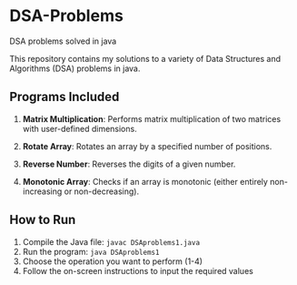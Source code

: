 # DSA-Problems
DSA problems solved in java

This repository contains my solutions to a variety of Data Structures and Algorithms (DSA) problems in java.

## Programs Included

1. **Matrix Multiplication**: Performs matrix multiplication of two matrices with user-defined dimensions.

2. **Rotate Array**: Rotates an array by a specified number of positions.

3. **Reverse Number**: Reverses the digits of a given number.

4. **Monotonic Array**: Checks if an array is monotonic (either entirely non-increasing or non-decreasing).

## How to Run
1. Compile the Java file: `javac DSAproblems1.java`
2. Run the program: `java DSAproblems1`
3. Choose the operation you want to perform (1-4)
4. Follow the on-screen instructions to input the required values
